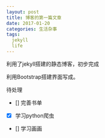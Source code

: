 ```yaml
---
layout: post
title: 博客的第一篇文章
date: 2017-01-20
categories: 生活杂事
tags:
  jekyll
  life
---
```


利用了jekyll搭建的静态博客，初步完成

利用Bootstrap搭建界面写成。

待处理
- [] 完善书单
- [x] 学习python爬虫
- [] 学习画画
